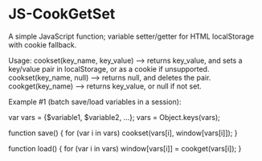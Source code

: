 # JS-CookGetSet
A simple JavaScript function; variable setter/getter for HTML localStorage with cookie fallback.


Usage:
cookset(key_name, key_value) --> returns key_value, and sets a key/value pair in localStorage, or as a cookie if unsupported.
cookset(key_name, null) --> returns null, and deletes the pair.
cookget(key_name) --> returns key_value, or null if not set.


Example #1 (batch save/load variables in a session):

var vars = {$variable1, $variable2, ...};
vars = Object.keys(vars);

function save() {
for (var i in vars) cookset(vars[i], window[vars[i]]);
}

function load() {
for (var i in vars) window[vars[i]] = cookget(vars[i]);
}
